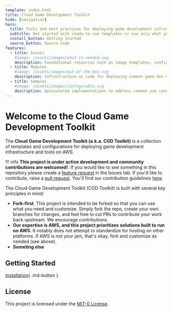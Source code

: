```yaml
---
template: index.html
title: Cloud Game Development Toolkit
hide: [navigation]
hero:
  title: Tools and best practices for deploying game development infrastructure on AWS
  subtitle: Get started with ready-to-use templates or use only what you need
  install_button: Getting Started
  source_button: Source Code
features:
  - title: Assets
    #image: /assets/images/what-is-needed.svg
    description: Foundational resources such as image templates, configurations scripts, and CI/CD pipeline definitions for game development.
  - title: Modules
    #image: /assets/images/out-of-the-box.svg
    description: Infrastructure as code for deploying common game dev workloads with best-practices by default. These typically consume assets.
  - title: Samples
    #image: /assets/images/configurable.svg
    description: Opinionated implementations to address common use cases for expedited game studio setup and battle-tested scenarios from the community.
---
```


# Welcome to the Cloud Game Development Toolkit

The **Cloud Game Development Toolkit (a.k.a. CGD Toolkit)** is a collection of templates and configurations for deploying game development infrastructure and tools on AWS.

!!! info
    **This project is under active development and community contributions are welcomed!**. If you would like to see something in this repository please create a <a href="https://github.com/aws-games/cloud-game-development-toolkit/issues/new?assignees=&labels=feature-request&projects=&template=feature_request.yml&title=Feature+request%3A+TITLE" target="_blank">feature request</a> in the Issues tab. If you'd like to contribute, raise a <a href="https://github.com/aws-games/cloud-game-development-toolkit/pulls/" target="_blank">pull request</a>. You'll find our contribution guidelines [here](./contributing.md).

The Cloud Game Development Toolkit (CGD Toolkit) is built with several key principles in mind:

- **Fork-first**. This project is intended to be forked so that you can use what you need and customize. Simply fork the repo, create your own branches for changes, and feel free to cut PRs to contribute your work back upstream. We encourage contributions.
- **Our expertise is AWS, and this project prioritizes solutions built to run on AWS**. It notably does not attempt to standardize for hosting on other platforms. If AWS is not your jam, that's okay, fork and customize as needed (see above).
- **Someting else**

## Getting Started

[Installation](./getting-started.md){ .md-button  }

## License

This project is licensed under the [MIT-0 License](https://github.com/aws-games/cloud-game-development-toolkit/blob/main/LICENSE).
